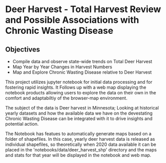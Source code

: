 # Deer Harvest - Total Harvest Review and Possible Associations with Chronic Wasting Disease

## Objectives
  - Compile data and observe state-wide trends on Total Deer Harvest
  - Map Year by Year Changes in Harvest Numbers
  - Map and Explore Chronic Wasting Disease relative to Deer Harvest
  
This project utilizes jupyter notebook for initial data processing and for fostering rapid insights. It Follows up with a web map displaying the notebook products allowing users to explore the data on their own in the comfort and adaptabiltiy of the browser-map environment.

The subject of the data is Deer harvest in Minnesota; Looking at historical yearly datasets and how the available data we have on the devestating Chronic Wasting Disease can be integrated with it to drive insights and potential action.

The Notebook has featues to automatically generate maps based on a folder of shapefiles. In this case, yearly deer harvest data is released as individual shapefiles, so theoretically when 2020 data available it can be placed in the 'notebooks/data/deer_harvest_shp' directory and the maps and stats for that year will be displayed in the notebook and web map.
